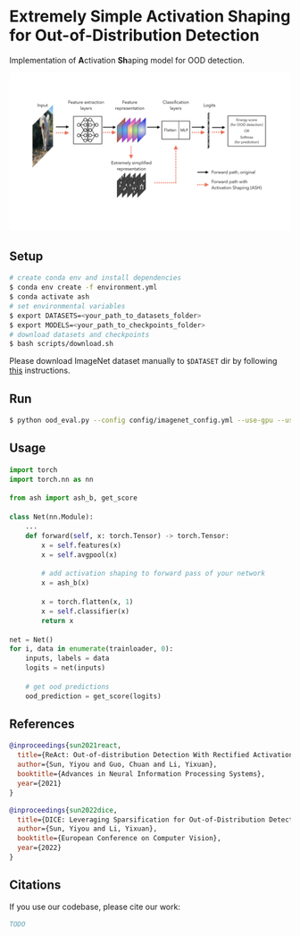 # Extremely Simple Activation Shaping for Out-of-Distribution Detection

Implementation of **A**ctivation **Sh**aping model for OOD detection.

![Activation Shaping method](resources/overview_figure.jpeg)
## Setup

```bash
# create conda env and install dependencies
$ conda env create -f environment.yml
$ conda activate ash
# set environmental variables
$ export DATASETS=<your_path_to_datasets_folder>
$ export MODELS=<your_path_to_checkpoints_folder>
# download datasets and checkpoints
$ bash scripts/download.sh
```
Please download ImageNet dataset manually to `$DATASET` dir by following [this](https://gist.github.com/bonlime/4e0d236cf98cd5b15d977dfa03a63643) instructions.

## Run
```bash
$ python ood_eval.py --config config/imagenet_config.yml --use-gpu --use-tqdm
```

## Usage

```python
import torch
import torch.nn as nn

from ash import ash_b, get_score

class Net(nn.Module):
    ...
    def forward(self, x: torch.Tensor) -> torch.Tensor:
        x = self.features(x)
        x = self.avgpool(x)
        
        # add activation shaping to forward pass of your network
        x = ash_b(x)
        
        x = torch.flatten(x, 1)
        x = self.classifier(x)
        return x

net = Net()
for i, data in enumerate(trainloader, 0):
    inputs, labels = data
    logits = net(inputs)
    
    # get ood predictions
    ood_prediction = get_score(logits)
```

## References

```bibtex
@inproceedings{sun2021react,
  title={ReAct: Out-of-distribution Detection With Rectified Activations},
  author={Sun, Yiyou and Guo, Chuan and Li, Yixuan},
  booktitle={Advances in Neural Information Processing Systems},
  year={2021}
}
```

```bibtex
@inproceedings{sun2022dice,
  title={DICE: Leveraging Sparsification for Out-of-Distribution Detection},
  author={Sun, Yiyou and Li, Yixuan},
  booktitle={European Conference on Computer Vision},
  year={2022}
}
```

## Citations

If you use our codebase, please cite our work:

```bibtex
TODO
```
